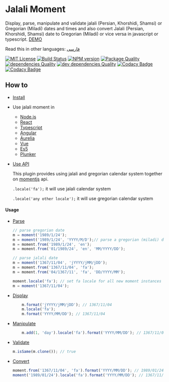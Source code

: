 # Jalali Moment

Display, parse, manipulate and validate jalali (Persian, Khorshidi, Shamsi) or Gregorian (Miladi) dates and times and also
convert Jalali (Persian, Khorshidi, Shamsi) date to Gregorian (Miladi) or vice versa in javascript or typescript. [DEMO](https://fingerpich.github.io/jalali-moment)

Read this in other languages: [فارسی](./README.fa.md)

[![MIT License][license-image]][license-url]
[![Build Status][travis-image]][travis-url]
[![NPM version][npm-version-image]][npm-url]
[![Package Quality][packageQuality-image]][packageQuality-url]
[![dependencies Quality][dependencies-quality]][dependencies-quality-url]
[![dev dependencies Quality][dev-dependencies-quality]][dev-dependencies-quality-url]
[![Codacy Badge][codacy-quality]][codacy-quality-url]
[![Codacy Badge][codacy-coverage]][codacy-coverage-url]

## How to
- [Install](https://github.com/fingerpich/jalali-moment#install)
- Use jalali moment in
    - [Node.js](https://github.com/fingerpich/jalali-moment#using-in-nodejs)
    - [React](https://github.com/fingerpich/jalali-moment#react)
    - [Typescript](https://github.com/fingerpich/jalali-moment#typescript)
    - [Angular](https://github.com/fingerpich/jalali-moment#angular)
    - [Aurelia](https://github.com/fingerpich/jalali-moment#aurelia)
    - [Vue](https://github.com/fingerpich/jalali-moment#vue)
    - [Es5](https://github.com/fingerpich/jalali-moment#es5)
    - [Plunker](https://github.com/fingerpich/jalali-moment#using-in-plunker)
- [Use API](https://github.com/fingerpich/jalali-moment#api)

    This plugin provides using jalali and gregorian calendar system together
    on [momentjs](https://momentjs.com/docs/) api.

    ```.locale('fa');``` it will use jalali calendar system

    ```.locale('any other locale');``` it will use gregorian calendar system

#### Usage

  - [Parse](#parse)
    ```js
    // parse gregorian date
    m = moment('1989/1/24');
    m = moment('1989/1/24', 'YYYY/M/D');// parse a gregorian (miladi) date
    m = moment.from('1989/1/24', 'en');
    m = moment.from('01/1989/24', 'en', 'MM/YYYY/DD');

    // parse jalali date
    m = moment('1367/11/04', 'jYYYY/jMM/jDD');
    m = moment.from('1367/11/04', 'fa');
    m = moment.from('04/1367/11', 'fa', 'DD/YYYY/MM');

    moment.locale('fa'); // set fa locale for all new moment instances
    m = moment('1367/11/04');
    ```

  - [Display](#display-jalali-or-miladi-date)
    ```js
        m.format('jYYYY/jMM/jDD'); // 1367/11/04
        m.locale('fa');
        m.format('YYYY/MM/DD'); // 1367/11/04
    ```
  - [Manipulate](#manipulate)
    ```js
        m.add(1, 'day').locale('fa').format('YYYY/MM/DD'); // 1367/11/05
    ```
  - [Validate](#validate)
    ```js
    m.isSame(m.clone()); // true
    ```
  - [Convert](#convert-persianjalali--shamsi-khorshidi-to-gregorian-miladi-calendar-system)
    ```js
    moment.from('1367/11/04', 'fa').format('YYYY/MM/DD'); // 1989/01/24
    moment('1989/01/24').locale('fa').format('YYYY/MM/DD'); // 1367/11/04
    ```


[license-image]: http://img.shields.io/badge/license-MIT-blue.svg?style=flat
[license-url]: LICENSE

[npm-url]: https://npmjs.org/package/jalali-moment
[npm-version-image]: http://img.shields.io/npm/v/jalali-moment.svg?style=flat

[travis-url]: https://travis-ci.org/fingerpich/jalali-moment
[travis-image]: https://travis-ci.org/fingerpich/jalali-moment.png?branch=master

[packageQuality-image]: http://npm.packagequality.com/shield/jalali-moment.svg
[packageQuality-url]: http://packagequality.com/#?package=jalali-moment

[dependencies-quality]: https://david-dm.org/fingerpich/jalali-moment.svg
[dependencies-quality-url]: https://david-dm.org/fingerpich/jalali-moment

[dev-dependencies-quality]: https://david-dm.org/fingerpich/jalali-moment/dev-status.svg
[dev-dependencies-quality-url]: https://david-dm.org/fingerpich/jalali-moment?type=dev

[codacy-quality]:https://api.codacy.com/project/badge/Grade/1aa5b7aadfc24238bdf825d58cb2cba1
[codacy-quality-url]:https://www.codacy.com/app/zarei-bs/jalali-moment?utm_source=github.com&amp;utm_medium=referral&amp;utm_content=fingerpich/jalali-moment&amp;utm_campaign=Badge_Grade

[codacy-coverage]:https://api.codacy.com/project/badge/Coverage/1aa5b7aadfc24238bdf825d58cb2cba1
[codacy-coverage-url]:https://www.codacy.com/app/zarei-bs/jalali-moment?utm_source=github.com&utm_medium=referral&utm_content=fingerpich/jalali-moment&utm_campaign=Badge_Coverage
